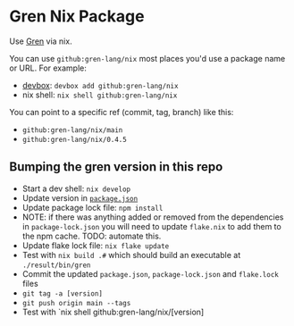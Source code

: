 # Gren Nix Package

Use [Gren](https://gren-lang.org/) via nix.

You can use `github:gren-lang/nix` most places you'd use a package name or URL.
For example:

* [devbox](https://www.jetify.com/devbox): `devbox add github:gren-lang/nix`
* nix shell: `nix shell github:gren-lang/nix`

You can point to a specific ref (commit, tag, branch) like this:

* `github:gren-lang/nix/main`
* `github:gren-lang/nix/0.4.5`

## Bumping the gren version in this repo

* Start a dev shell: `nix develop`
* Update version in [`package.json`](/package.json)
* Update package lock file: `npm install`
* NOTE: if there was anything added or removed from the dependencies in `package-lock.json` you will need to update `flake.nix` to add them to the npm cache. TODO: automate this.
* Update flake lock file: `nix flake update`
* Test with `nix build .#` which should build an executable at `./result/bin/gren`
* Commit the updated `package.json`, `package-lock.json` and `flake.lock` files
* `git tag -a [version]`
* `git push origin main --tags`
* Test with `nix shell github:gren-lang/nix/[version]
